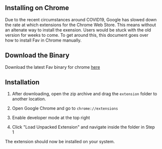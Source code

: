 ## Installing on Chrome

Due to the recent circumstances around COVID19, Google has slowed down the rate at which extensions for the Chrome Web Store. This means without an altenate way to install the exension. Users would be stuck with the old version for weeks to come. To get around this, this document goes over how to install Fav in Chrome manually.

## Download the Binary

Download the latest Fav binary for chrome [here](https://github.com/fav-sh/extension/tree/master/releases)


## Installation

1. After downloading, open the zip archive and drag the `extension` folder to another location.

2. Open Google Chrome and go to `chrome://extensions`

3. Enable developer mode at the top right

4. Click "Load Unpacked Extension" and navigate inside the folder in Step 1


The extension should now be installed on your system.